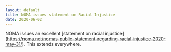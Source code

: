 ```yaml
---
layout: default
title: NOMA issues statement on Racial Injustice
date: 2020-06-02
---
```


NOMA issues an excellent [statement on racial injustice] (https://noma.net/nomas-public-statement-regarding-racial-injustice-2020-may-31/). This extends everywhere.